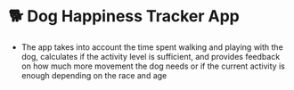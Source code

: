 # 🐕 Dog Happiness Tracker App
- The app takes into account the time spent walking and playing with the dog, calculates if the activity level is sufficient, and provides feedback on how much more movement the dog needs or if the current activity is enough depending on the race and age
